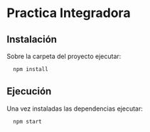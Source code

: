 # Practica Integradora




## Instalación

Sobre la carpeta del proyecto ejecutar:

```bash
  npm install 
```
## Ejecución

Una vez instaladas las dependencias ejecutar:

```bash
  npm start
```    